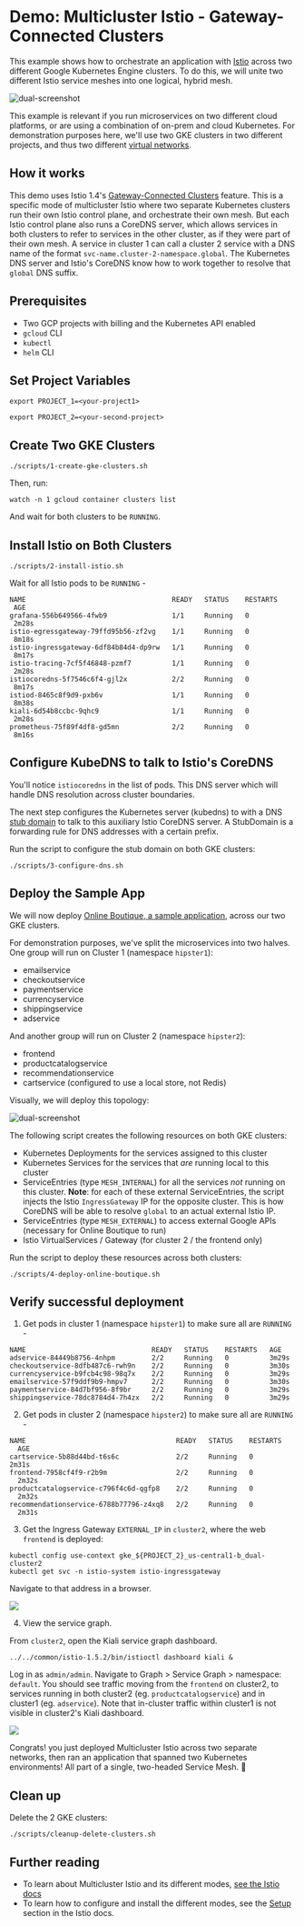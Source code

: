 # Demo: Multicluster Istio - Gateway-Connected Clusters

This example shows how to orchestrate an application with [Istio](https://istio.io/) across two different
Google Kubernetes Engine clusters. To do this, we will unite two different Istio service meshes into
one logical, hybrid mesh.

![dual-screenshot](screenshots/topology.png)

This example is relevant if you run microservices on two different cloud platforms, or are
using a combination of on-prem and cloud Kubernetes. For demonstration purposes here, we'll use two GKE clusters in two different projects, and thus two
different [virtual networks](https://cloud.google.com/kubernetes-engine/docs/concepts/network-overview#inside-cluster).

## How it works

This demo uses Istio 1.4's [Gateway-Connected Clusters](https://preliminary.istio.io/docs/concepts/multicluster-deployments/#multiple-control-plane-topology) feature. This is a specific mode of
multicluster Istio where two separate Kubernetes clusters run their own Istio control
plane, and orchestrate their own mesh. But each Istio control plane also runs a CoreDNS
server, which allows services in both clusters to refer to services in the other cluster,
as if they were part of their own mesh. A service in cluster 1 can call a
cluster 2 service with a DNS name of the format `svc-name.cluster-2-namespace.global`.
The Kubernetes DNS server and Istio's CoreDNS know how to work together to resolve that
`global` DNS suffix.


## Prerequisites

- Two GCP projects with billing and the Kubernetes API enabled
- `gcloud` CLI
- `kubectl`
- `helm` CLI


## Set Project Variables

```
export PROJECT_1=<your-project1>

export PROJECT_2=<your-second-project>
```

## Create Two GKE Clusters

```
./scripts/1-create-gke-clusters.sh
```

Then, run:

```
watch -n 1 gcloud container clusters list
```

And wait for both clusters to be `RUNNING`.

## Install Istio on Both Clusters

```
./scripts/2-install-istio.sh
```

Wait for all Istio pods to be `RUNNING` -

```
NAME                                    READY   STATUS    RESTARTS
 AGE
grafana-556b649566-4fwb9                1/1     Running   0
 2m28s
istio-egressgateway-79ffd95b56-zf2vg    1/1     Running   0
 8m18s
istio-ingressgateway-6df84b84d4-dp9rw   1/1     Running   0
 8m17s
istio-tracing-7cf5f46848-pzmf7          1/1     Running   0
 2m28s
istiocoredns-5f7546c6f4-gjl2x           2/2     Running   0
 8m17s
istiod-8465c8f9d9-pxb6v                 1/1     Running   0
 8m38s
kiali-6d54b8ccbc-9qhc9                  1/1     Running   0
 2m28s
prometheus-75f89f4df8-gd5mn             2/2     Running   0
 8m16s
```

## Configure KubeDNS to talk to Istio's CoreDNS

You'll notice `istiocoredns` in the list of pods. This DNS server which will handle DNS resolution across
cluster boundaries.

The next step configures the Kubernetes server (kubedns) to with a
DNS
[stub domain](https://kubernetes.io/docs/tasks/administer-cluster/dns-custom-nameservers/#configure-stub-domain-and-upstream-dns-servers)
to talk to this auxiliary Istio CoreDNS server.
A StubDomain is a forwarding rule for DNS addresses with a certain prefix.

Run the script to configure the stub domain on both GKE clusters:

```
./scripts/3-configure-dns.sh
```


## Deploy the Sample App

We will now deploy [Online Boutique, a sample application](https://github.com/GoogleCloudPlatform/microservices-demo), across our two GKE clusters.

For demonstration purposes, we've split the microservices into two halves. One group
will run on Cluster 1 (namespace `hipster1`):

- emailservice
- checkoutservice
- paymentservice
- currencyservice
- shippingservice
- adservice

And another group will run on Cluster 2 (namespace
`hipster2`):

- frontend
- productcatalogservice
- recommendationservice
- cartservice (configured to use a local store, not Redis)


Visually, we will deploy this topology:

![dual-screenshot](screenshots/topology.png)

The following script creates the following resources on both GKE clusters:
- Kubernetes Deployments for the services assigned to this cluster
- Kubernetes Services for the services that *are* running local to this cluster
- ServiceEntries (type `MESH_INTERNAL`) for all the services *not* running on this cluster. **Note**: for each
  of these external ServiceEntries, the script injects the Istio `IngressGateway` IP for the
  opposite cluster. This is how CoreDNS will be able to resolve `global` to an actual
  external Istio IP.
- ServiceEntries (type `MESH_EXTERNAL`) to access external Google APIs (necessary for
  Online Boutique to run)
- Istio VirtualServices / Gateway (for cluster 2 / the frontend only)

Run the script to deploy these resources across both clusters:

```
./scripts/4-deploy-online-boutique.sh
```


## Verify successful deployment

1. Get pods in cluster 1 (namespace `hipster1`) to make sure all are `RUNNING` -

```
NAME                               READY   STATUS    RESTARTS   AGE
adservice-84449b8756-4nhpm         2/2     Running   0          3m29s
checkoutservice-8dfb487c6-rwh9n    2/2     Running   0          3m30s
currencyservice-b9fcb4c98-98q7x    2/2     Running   0          3m29s
emailservice-57f9ddf9b9-hmpv7      2/2     Running   0          3m30s
paymentservice-84d7bf956-8f9br     2/2     Running   0          3m29s
shippingservice-78dc8784d4-7h4zx   2/2     Running   0          3m29s
```

2. Get pods in cluster 2 (namespace `hipster2`) to make sure all are `RUNNING` -

```
NAME                                     READY   STATUS    RESTARTS
  AGE
cartservice-5b88d44bd-t6s6c              2/2     Running   0
2m31s
frontend-7958cf4f9-r2b9m                 2/2     Running   0
  2m32s
productcatalogservice-c796f4c6d-qgfp8    2/2     Running   0
  2m32s
recommendationservice-6788b77796-z4xq8   2/2     Running   0
  2m31s
```

3. Get the Ingress Gateway `EXTERNAL_IP` in `cluster2`, where the web `frontend` is deployed:

```
kubectl config use-context gke_${PROJECT_2}_us-central1-b_dual-cluster2
kubectl get svc -n istio-system istio-ingressgateway
```

Navigate to that address in a browser.

![](screenshots/frontend.png)

4. View the service graph.

From `cluster2`, open the Kiali service graph dashboard.

```
../../common/istio-1.5.2/bin/istioctl dashboard kiali &
```

Log in as `admin/admin`. Navigate to Graph > Service Graph > namespace: `default`. You should see traffic moving from the `frontend` on cluster2, to services running in both cluster2 (eg. `productcatalogservice`) and in cluster1 (eg. `adservice`). Note that in-cluster traffic within cluster1 is not visible in cluster2's Kiali dashboard.

![](screenshots/kiali-cluster2.png)

Congrats! you just deployed Multicluster Istio across
two separate networks, then ran an application that spanned two Kubernetes
environments! All part of a single, two-headed Service Mesh. 🎉


## Clean up

Delete the 2 GKE clusters:

```
./scripts/cleanup-delete-clusters.sh
```

## Further reading

- To learn about Multicluster Istio and its different modes, [see the Istio docs](https://istio.io/docs/concepts/multicluster-deployments/)
- To learn how to configure and install the different modes, see the [Setup](https://istio.io/docs/setup/install/multicluster/) section in the Istio docs.
